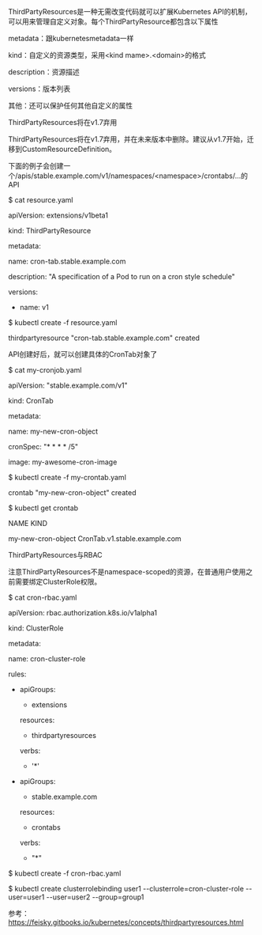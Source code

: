 ThirdPartyResources是一种无需改变代码就可以扩展Kubernetes API的机制，可以用来管理自定义对象。每个ThirdPartyResource都包含以下属性



metadata：跟kubernetesmetadata一样

kind：自定义的资源类型，采用&lt;kind mame&gt;.&lt;domain&gt;的格式

description：资源描述

versions：版本列表

其他：还可以保护任何其他自定义的属性

ThirdPartyResources将在v1.7弃用



ThirdPartyResources将在v1.7弃用，并在未来版本中删除。建议从v1.7开始，迁移到CustomResourceDefinition。



下面的例子会创建一个/apis/stable.example.com/v1/namespaces/&lt;namespace&gt;/crontabs/…的API



$ cat resource.yaml

apiVersion: extensions/v1beta1

kind: ThirdPartyResource

metadata:

  name: cron-tab.stable.example.com

description: "A specification of a Pod to run on a cron style schedule"

versions:

- name: v1



$ kubectl create -f resource.yaml

thirdpartyresource "cron-tab.stable.example.com" created

API创建好后，就可以创建具体的CronTab对象了



$ cat my-cronjob.yaml

apiVersion: "stable.example.com/v1"

kind: CronTab

metadata:

  name: my-new-cron-object

cronSpec: "\* \* \* \* /5"

image: my-awesome-cron-image



$ kubectl create -f my-crontab.yaml

crontab "my-new-cron-object" created



$ kubectl get crontab

NAME                 KIND

my-new-cron-object   CronTab.v1.stable.example.com

ThirdPartyResources与RBAC

注意ThirdPartyResources不是namespace-scoped的资源，在普通用户使用之前需要绑定ClusterRole权限。



$ cat cron-rbac.yaml

apiVersion: rbac.authorization.k8s.io/v1alpha1

kind: ClusterRole

metadata:

  name: cron-cluster-role

rules:

- apiGroups:

  - extensions

  resources:

  - thirdpartyresources

  verbs:

  - '\*'

- apiGroups:

  - stable.example.com

  resources:

  - crontabs

  verbs:

  - "\*"



$ kubectl create -f cron-rbac.yaml

$ kubectl create clusterrolebinding user1 --clusterrole=cron-cluster-role --user=user1 --user=user2 --group=group1

参考：https://feisky.gitbooks.io/kubernetes/concepts/thirdpartyresources.html


